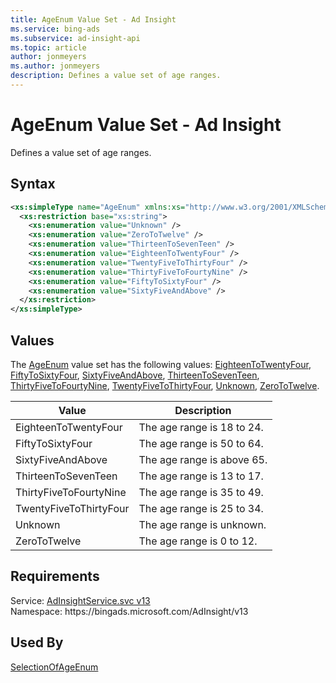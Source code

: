 ```yaml
---
title: AgeEnum Value Set - Ad Insight
ms.service: bing-ads
ms.subservice: ad-insight-api
ms.topic: article
author: jonmeyers
ms.author: jonmeyers
description: Defines a value set of age ranges.
---
```

# AgeEnum Value Set - Ad Insight
Defines a value set of age ranges.

## Syntax
```xml
<xs:simpleType name="AgeEnum" xmlns:xs="http://www.w3.org/2001/XMLSchema">
  <xs:restriction base="xs:string">
    <xs:enumeration value="Unknown" />
    <xs:enumeration value="ZeroToTwelve" />
    <xs:enumeration value="ThirteenToSevenTeen" />
    <xs:enumeration value="EighteenToTwentyFour" />
    <xs:enumeration value="TwentyFiveToThirtyFour" />
    <xs:enumeration value="ThirtyFiveToFourtyNine" />
    <xs:enumeration value="FiftyToSixtyFour" />
    <xs:enumeration value="SixtyFiveAndAbove" />
  </xs:restriction>
</xs:simpleType>
```

## <a name="values"></a>Values

The [AgeEnum](ageenum.md) value set has the following values: [EighteenToTwentyFour](#eighteentotwentyfour), [FiftyToSixtyFour](#fiftytosixtyfour), [SixtyFiveAndAbove](#sixtyfiveandabove), [ThirteenToSevenTeen](#thirteentoseventeen), [ThirtyFiveToFourtyNine](#thirtyfivetofourtynine), [TwentyFiveToThirtyFour](#twentyfivetothirtyfour), [Unknown](#unknown), [ZeroToTwelve](#zerototwelve).

|Value|Description|
|-----------|---------------|
|<a name="eighteentotwentyfour"></a>EighteenToTwentyFour|The age range is 18 to 24.|
|<a name="fiftytosixtyfour"></a>FiftyToSixtyFour|The age range is 50 to 64.|
|<a name="sixtyfiveandabove"></a>SixtyFiveAndAbove|The age range is above 65.|
|<a name="thirteentoseventeen"></a>ThirteenToSevenTeen|The age range is 13 to 17.|
|<a name="thirtyfivetofourtynine"></a>ThirtyFiveToFourtyNine|The age range is 35 to 49.|
|<a name="twentyfivetothirtyfour"></a>TwentyFiveToThirtyFour|The age range is 25 to 34.|
|<a name="unknown"></a>Unknown|The age range is unknown.|
|<a name="zerototwelve"></a>ZeroToTwelve|The age range is 0 to 12.|

## Requirements
Service: [AdInsightService.svc v13](https://adinsight.api.bingads.microsoft.com/Api/Advertiser/AdInsight/v13/AdInsightService.svc)  
Namespace: https\://bingads.microsoft.com/AdInsight/v13  

## Used By
[SelectionOfAgeEnum](selectionofageenum.md)  
